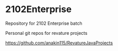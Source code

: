 # 2102Enterprise
Repository for 2102 Enterprise batch

Personal git repos for revature projects

https://github.com/anakin115/RevatureJavaProjects
